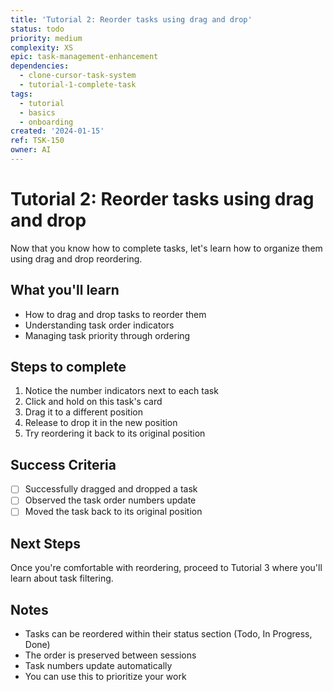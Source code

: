 ```yaml
---
title: 'Tutorial 2: Reorder tasks using drag and drop'
status: todo
priority: medium
complexity: XS
epic: task-management-enhancement
dependencies:
  - clone-cursor-task-system
  - tutorial-1-complete-task
tags:
  - tutorial
  - basics
  - onboarding
created: '2024-01-15'
ref: TSK-150
owner: AI
---
```


# Tutorial 2: Reorder tasks using drag and drop

Now that you know how to complete tasks, let's learn how to organize them using drag and drop reordering.

## What you'll learn

- How to drag and drop tasks to reorder them
- Understanding task order indicators
- Managing task priority through ordering

## Steps to complete

1. Notice the number indicators next to each task
2. Click and hold on this task's card
3. Drag it to a different position
4. Release to drop it in the new position
5. Try reordering it back to its original position

## Success Criteria

- [ ] Successfully dragged and dropped a task
- [ ] Observed the task order numbers update
- [ ] Moved the task back to its original position

## Next Steps

Once you're comfortable with reordering, proceed to Tutorial 3 where you'll learn about task filtering.

## Notes

- Tasks can be reordered within their status section (Todo, In Progress, Done)
- The order is preserved between sessions
- Task numbers update automatically
- You can use this to prioritize your work
